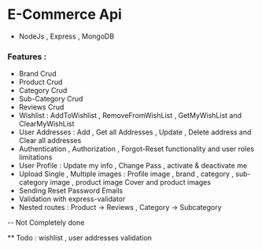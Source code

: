 # E-Commerce Api

- NodeJs , Express , MongoDB

### Features :
- Brand Crud
- Product Crud 
- Category Crud
- Sub-Category Crud
- Reviews Crud
- Wishlist : AddToWishlist , RemoveFromWishList , GetMyWishList and ClearMyWishList
- User Addresses : Add , Get all Addresses , Update , Delete address and Clear all addresses
- Authentication , Authorization , Forgot-Reset functionality and user roles limitations
- User Profile : Update my info , Change Pass , activate & deactivate me
- Upload Single , Multiple images : Profile image , brand , category , sub-category image , product image Cover and product images
- Sending Reset Password Emails
- Validation with express-validator               
- Nested routes : Product -> Reviews , Category -> Subcategory
  
-- Not Completely done

** Todo : wishlist , user addresses validation
